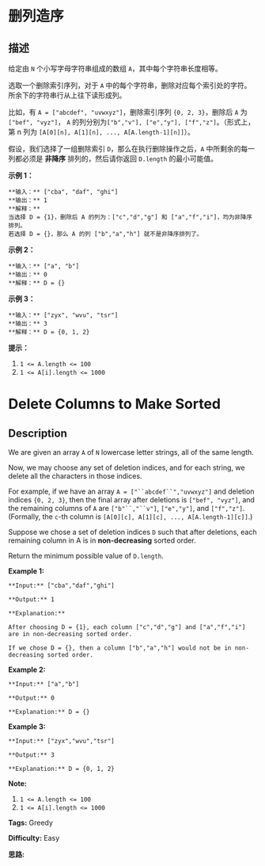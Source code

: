 # 删列造序

## 描述

给定由 `N` 个小写字母字符串组成的数组 `A`，其中每个字符串长度相等。

选取一个删除索引序列，对于 `A` 中的每个字符串，删除对应每个索引处的字符。 所余下的字符串行从上往下读形成列。

比如，有 `A = ["abcdef", "uvwxyz"]`，删除索引序列 `{0, 2, 3}`，删除后 `A` 为`["bef", "vyz"]`， `A` 的列分别为`["b","v"], ["e","y"], ["f","z"]`。（形式上，第 n 列为 `[A[0][n], A[1][n], ..., A[A.length-1][n]]`）。

假设，我们选择了一组删除索引 `D`，那么在执行删除操作之后，`A` 中所剩余的每一列都必须是 **非降序**  排列的，然后请你返回 `D.length` 的最小可能值。

**示例 1：**

    
    
    **输入：** ["cba", "daf", "ghi"]
    **输出：** 1
    **解释：**
    当选择 D = {1}，删除后 A 的列为：["c","d","g"] 和 ["a","f","i"]，均为非降序排列。
    若选择 D = {}，那么 A 的列 ["b","a","h"] 就不是非降序排列了。
    

**示例 2：**

    
    
    **输入：** ["a", "b"]
    **输出：** 0
    **解释：** D = {}
    

**示例 3：**

    
    
    **输入：** ["zyx", "wvu", "tsr"]
    **输出：** 3
    **解释：** D = {0, 1, 2}
    

**提示：**

  1. `1 <= A.length <= 100`
  2. `1 <= A[i].length <= 1000`



# Delete Columns to Make Sorted

## Description



We are given an array `A` of `N` lowercase letter strings, all of the same length.

Now, we may choose any set of deletion indices, and for each string, we delete all the characters in those indices.

For example, if we have an array `A = ["``abcdef``","uvwxyz"]` and deletion indices `{0, 2, 3}`, then the final array after deletions is `["bef", "vyz"]`, and the remaining columns of `A` are `["b"``,"``v"]`, `["e","y"]`, and `["f","z"]`.  (Formally, the `c`-th column is `[A[0][c], A[1][c], ..., A[A.length-1][c]]`.)

Suppose we chose a set of deletion indices `D` such that after deletions, each remaining column in A is in **non-decreasing** sorted order.

Return the minimum possible value of `D.length`.



**Example 1:**

    
    
    **Input:** ["cba","daf","ghi"]
    **Output:** 1
    **Explanation:**
    After choosing D = {1}, each column ["c","d","g"] and ["a","f","i"] are in non-decreasing sorted order.
    If we chose D = {}, then a column ["b","a","h"] would not be in non-decreasing sorted order.
    

**Example 2:**

    
    
    **Input:** ["a","b"]
    **Output:** 0
    **Explanation:** D = {}
    

**Example 3:**

    
    
    **Input:** ["zyx","wvu","tsr"]
    **Output:** 3
    **Explanation:** D = {0, 1, 2}
    



**Note:**

  1. `1 <= A.length <= 100`
  2. `1 <= A[i].length <= 1000`


**Tags:** Greedy

**Difficulty:** Easy

**思路:**
